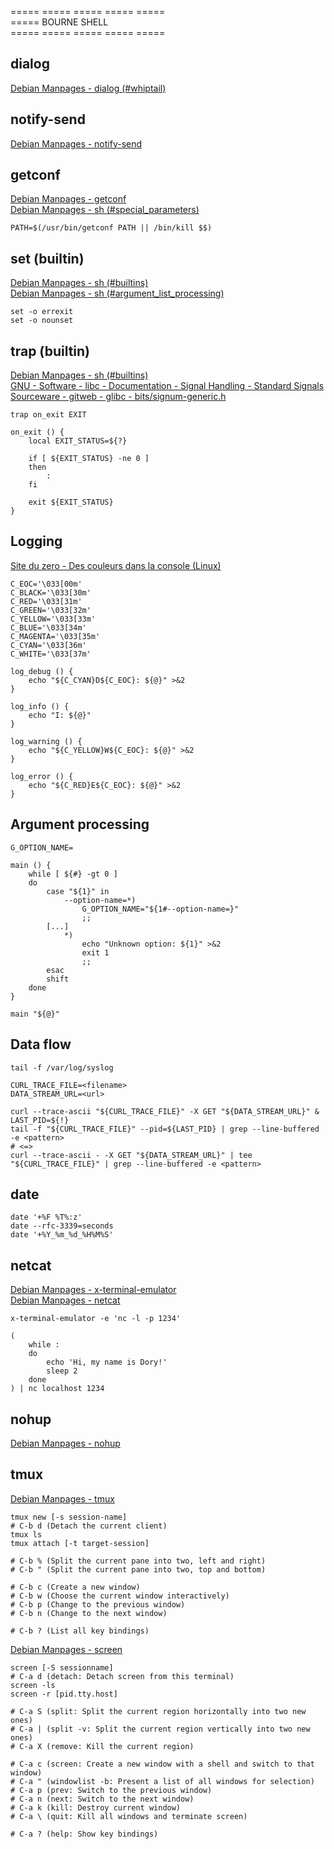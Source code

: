 ===== ===== ===== ===== =====  
===== BOURNE SHELL  
===== ===== ===== ===== =====  

## dialog
[Debian Manpages - dialog (#whiptail)](https://manpages.debian.org/bookworm/dialog/dialog.1.en.html#WHIPTAIL)  

## notify-send
[Debian Manpages - notify-send](https://manpages.debian.org/bookworm/libnotify-bin/notify-send.1.en.html)  

## getconf
[Debian Manpages - getconf](https://manpages.debian.org/bookworm/libc-bin/getconf.1.en.html)  
[Debian Manpages - sh (#special\_parameters)](https://manpages.debian.org/bookworm/dash/sh.1.en.html#Special_Parameters)  
```
PATH=$(/usr/bin/getconf PATH || /bin/kill $$)
```

## set (builtin)
[Debian Manpages - sh (#builtins)](https://manpages.debian.org/bookworm/dash/sh.1.en.html#Builtins)  
[Debian Manpages - sh (#argument\_list\_processing)](https://manpages.debian.org/bookworm/dash/sh.1.en.html#Argument_List_Processing)  
```
set -o errexit
set -o nounset
```

## trap (builtin)
[Debian Manpages - sh (#builtins)](https://manpages.debian.org/bookworm/dash/sh.1.en.html#Builtins)  
[GNU - Software - libc - Documentation - Signal Handling - Standard Signals](https://www.gnu.org/software/libc/manual/html_node/Standard-Signals.html)  
[Sourceware - gitweb - glibc - bits/signum-generic.h](https://sourceware.org/git/?p=glibc.git;a=blob;f=bits/signum-generic.h;hb=HEAD)  
```
trap on_exit EXIT

on_exit () {
	local EXIT_STATUS=${?}

	if [ ${EXIT_STATUS} -ne 0 ]
	then
		:
	fi

	exit ${EXIT_STATUS}
}
```

## Logging
[Site du zero - Des couleurs dans la console (Linux)](http://sdz.tdct.org/sdz/des-couleurs-dans-la-console-linux.html)  
```
C_EOC='\033[00m'
C_BLACK='\033[30m'
C_RED='\033[31m'
C_GREEN='\033[32m'
C_YELLOW='\033[33m'
C_BLUE='\033[34m'
C_MAGENTA='\033[35m'
C_CYAN='\033[36m'
C_WHITE='\033[37m'

log_debug () {
	echo "${C_CYAN}D${C_EOC}: ${@}" >&2
}

log_info () {
	echo "I: ${@}"
}

log_warning () {
	echo "${C_YELLOW}W${C_EOC}: ${@}" >&2
}

log_error () {
	echo "${C_RED}E${C_EOC}: ${@}" >&2
}
```

## Argument processing
```
G_OPTION_NAME=

main () {
	while [ ${#} -gt 0 ]
	do
		case "${1}" in
			--option-name=*)
				G_OPTION_NAME="${1#--option-name=}"
				;;
		[...]
			*)
				echo "Unknown option: ${1}" >&2
				exit 1
				;;
		esac
		shift
	done
}

main "${@}"
```

## Data flow
```
tail -f /var/log/syslog
```
```
CURL_TRACE_FILE=<filename>
DATA_STREAM_URL=<url>

curl --trace-ascii "${CURL_TRACE_FILE}" -X GET "${DATA_STREAM_URL}" &
LAST_PID=${!}
tail -f "${CURL_TRACE_FILE}" --pid=${LAST_PID} | grep --line-buffered -e <pattern>
# <=>
curl --trace-ascii - -X GET "${DATA_STREAM_URL}" | tee "${CURL_TRACE_FILE}" | grep --line-buffered -e <pattern>
```

## date
```
date '+%F %T%:z'
date --rfc-3339=seconds
date '+%Y_%m_%d_%H%M%S'
```

## netcat
[Debian Manpages - x-terminal-emulator](https://manpages.debian.org/bookworm/xterm/x-terminal-emulator.1.en.html)  
[Debian Manpages - netcat](https://manpages.debian.org/bookworm/netcat-traditional/netcat.1.en.html)  
```
x-terminal-emulator -e 'nc -l -p 1234'

(
	while :
	do
		echo 'Hi, my name is Dory!'
		sleep 2
	done
) | nc localhost 1234
```

## nohup
[Debian Manpages - nohup](https://manpages.debian.org/bookworm/coreutils/nohup.1.en.html)  

## tmux
[Debian Manpages - tmux](https://manpages.debian.org/bookworm/tmux/tmux.1.en.html)  
```
tmux new [-s session-name]
# C-b d (Detach the current client)
tmux ls
tmux attach [-t target-session]

# C-b % (Split the current pane into two, left and right)
# C-b " (Split the current pane into two, top and bottom)

# C-b c (Create a new window)
# C-b w (Choose the current window interactively)
# C-b p (Change to the previous window)
# C-b n (Change to the next window)

# C-b ? (List all key bindings)
```
[Debian Manpages - screen](https://manpages.debian.org/bookworm/screen/screen.1.en.html)  
```
screen [-S sessionname]
# C-a d (detach: Detach screen from this terminal)
screen -ls
screen -r [pid.tty.host]

# C-a S (split: Split the current region horizontally into two new ones)
# C-a | (split -v: Split the current region vertically into two new ones)
# C-a X (remove: Kill the current region)

# C-a c (screen: Create a new window with a shell and switch to that window)
# C-a " (windowlist -b: Present a list of all windows for selection)
# C-a p (prev: Switch to the previous window)
# C-a n (next: Switch to the next window)
# C-a k (kill: Destroy current window)
# C-a \ (quit: Kill all windows and terminate screen)

# C-a ? (help: Show key bindings)
```

